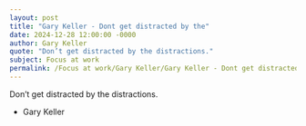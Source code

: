 ```yaml
---
layout: post
title: "Gary Keller - Dont get distracted by the"
date: 2024-12-28 12:00:00 -0000
author: Gary Keller
quote: "Don’t get distracted by the distractions."
subject: Focus at work
permalink: /Focus at work/Gary Keller/Gary Keller - Dont get distracted by the
---
```


Don’t get distracted by the distractions.

- Gary Keller
